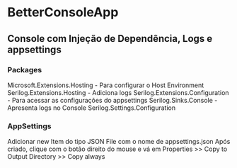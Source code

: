 # BetterConsoleApp

## Console com Injeção de Dependência, Logs e appsettings

### Packages
Microsoft.Extensions.Hosting - Para configurar o Host Environment
Serilog.Extensions.Hosting - Adiciona logs
Serilog.Extensions.Configuration - Para acessar as configurações do appsettings
Serilog.Sinks.Console - Apresenta logs no Console
Serilog.Settings.Configuration

### AppSettings
Adicionar new Item do tipo JSON File com o nome de appsettings.json
Após criado, clique com o botão direito do mouse e vá em Properties >> Copy to Output Directory >> Copy always
